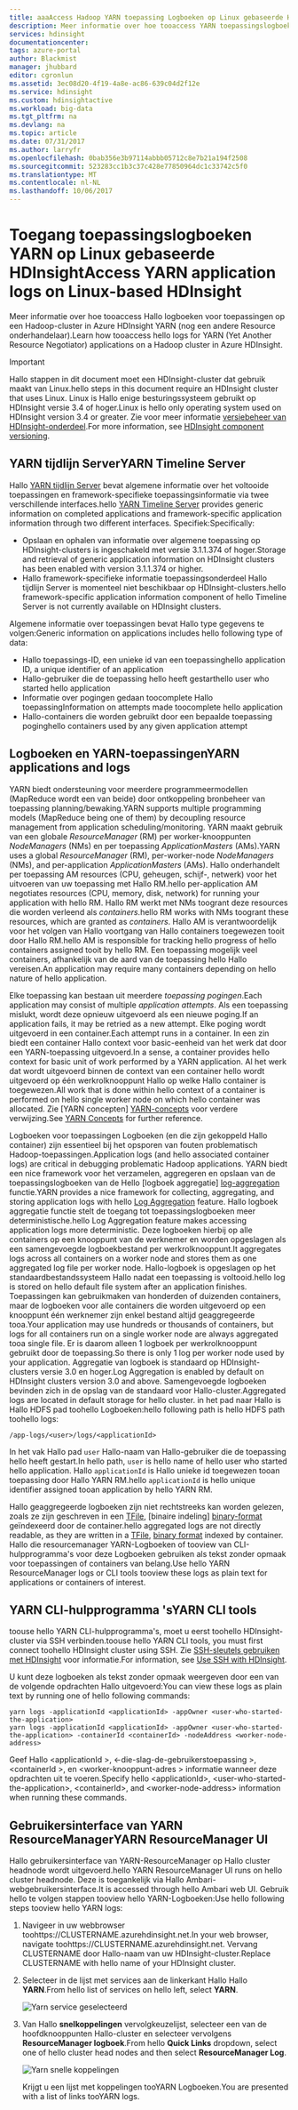 ```yaml
---
title: aaaAccess Hadoop YARN toepassing Logboeken op Linux gebaseerde HDInsight - Azure | Microsoft Docs
description: Meer informatie over hoe tooaccess YARN toepassingslogboeken op een HDInsight (Hadoop) op basis van Linux-cluster met behulp van Hallo opdrachtregelprogramma en een webbrowser.
services: hdinsight
documentationcenter: 
tags: azure-portal
author: Blackmist
manager: jhubbard
editor: cgronlun
ms.assetid: 3ec08d20-4f19-4a8e-ac86-639c04d2f12e
ms.service: hdinsight
ms.custom: hdinsightactive
ms.workload: big-data
ms.tgt_pltfrm: na
ms.devlang: na
ms.topic: article
ms.date: 07/31/2017
ms.author: larryfr
ms.openlocfilehash: 0bab356e3b97114abbb05712c8e7b21a194f2508
ms.sourcegitcommit: 523283cc1b3c37c428e77850964dc1c33742c5f0
ms.translationtype: MT
ms.contentlocale: nl-NL
ms.lasthandoff: 10/06/2017
---
```

# <a name="access-yarn-application-logs-on-linux-based-hdinsight"></a><span data-ttu-id="93105-103">Toegang toepassingslogboeken YARN op Linux gebaseerde HDInsight</span><span class="sxs-lookup"><span data-stu-id="93105-103">Access YARN application logs on Linux-based HDInsight</span></span>

<span data-ttu-id="93105-104">Meer informatie over hoe tooaccess Hallo logboeken voor toepassingen op een Hadoop-cluster in Azure HDInsight YARN (nog een andere Resource onderhandelaar).</span><span class="sxs-lookup"><span data-stu-id="93105-104">Learn how tooaccess hello logs for YARN (Yet Another Resource Negotiator) applications on a Hadoop cluster in Azure HDInsight.</span></span>

> [!IMPORTANT]
> <span data-ttu-id="93105-105">Hallo stappen in dit document moet een HDInsight-cluster dat gebruik maakt van Linux.</span><span class="sxs-lookup"><span data-stu-id="93105-105">hello steps in this document require an HDInsight cluster that uses Linux.</span></span> <span data-ttu-id="93105-106">Linux is Hallo enige besturingssysteem gebruikt op HDInsight versie 3.4 of hoger.</span><span class="sxs-lookup"><span data-stu-id="93105-106">Linux is hello only operating system used on HDInsight version 3.4 or greater.</span></span> <span data-ttu-id="93105-107">Zie voor meer informatie [versiebeheer van HDInsight-onderdeel](hdinsight-component-versioning.md#hdinsight-windows-retirement).</span><span class="sxs-lookup"><span data-stu-id="93105-107">For more information, see [HDInsight component versioning](hdinsight-component-versioning.md#hdinsight-windows-retirement).</span></span>

## <span data-ttu-id="93105-108"><a name="YARNTimelineServer"></a>YARN tijdlijn Server</span><span class="sxs-lookup"><span data-stu-id="93105-108"><a name="YARNTimelineServer"></a>YARN Timeline Server</span></span>

<span data-ttu-id="93105-109">Hallo [YARN tijdlijn Server](http://hadoop.apache.org/docs/r2.4.0/hadoop-yarn/hadoop-yarn-site/TimelineServer.html) bevat algemene informatie over het voltooide toepassingen en framework-specifieke toepassingsinformatie via twee verschillende interfaces.</span><span class="sxs-lookup"><span data-stu-id="93105-109">hello [YARN Timeline Server](http://hadoop.apache.org/docs/r2.4.0/hadoop-yarn/hadoop-yarn-site/TimelineServer.html) provides generic information on completed applications and framework-specific application information through two different interfaces.</span></span> <span data-ttu-id="93105-110">Specifiek:</span><span class="sxs-lookup"><span data-stu-id="93105-110">Specifically:</span></span>

* <span data-ttu-id="93105-111">Opslaan en ophalen van informatie over algemene toepassing op HDInsight-clusters is ingeschakeld met versie 3.1.1.374 of hoger.</span><span class="sxs-lookup"><span data-stu-id="93105-111">Storage and retrieval of generic application information on HDInsight clusters has been enabled with version 3.1.1.374 or higher.</span></span>
* <span data-ttu-id="93105-112">Hallo framework-specifieke informatie toepassingsonderdeel Hallo tijdlijn Server is momenteel niet beschikbaar op HDInsight-clusters.</span><span class="sxs-lookup"><span data-stu-id="93105-112">hello framework-specific application information component of hello Timeline Server is not currently available on HDInsight clusters.</span></span>

<span data-ttu-id="93105-113">Algemene informatie over toepassingen bevat Hallo type gegevens te volgen:</span><span class="sxs-lookup"><span data-stu-id="93105-113">Generic information on applications includes hello following type of data:</span></span>

* <span data-ttu-id="93105-114">Hallo toepassings-ID, een unieke id van een toepassing</span><span class="sxs-lookup"><span data-stu-id="93105-114">hello application ID, a unique identifier of an application</span></span>
* <span data-ttu-id="93105-115">Hallo-gebruiker die de toepassing hello heeft gestart</span><span class="sxs-lookup"><span data-stu-id="93105-115">hello user who started hello application</span></span>
* <span data-ttu-id="93105-116">Informatie over pogingen gedaan toocomplete Hallo toepassing</span><span class="sxs-lookup"><span data-stu-id="93105-116">Information on attempts made toocomplete hello application</span></span>
* <span data-ttu-id="93105-117">Hallo-containers die worden gebruikt door een bepaalde toepassing poging</span><span class="sxs-lookup"><span data-stu-id="93105-117">hello containers used by any given application attempt</span></span>

## <span data-ttu-id="93105-118"><a name="YARNAppsAndLogs"></a>Logboeken en YARN-toepassingen</span><span class="sxs-lookup"><span data-stu-id="93105-118"><a name="YARNAppsAndLogs"></a>YARN applications and logs</span></span>

<span data-ttu-id="93105-119">YARN biedt ondersteuning voor meerdere programmeermodellen (MapReduce wordt een van beide) door ontkoppeling bronbeheer van toepassing planning/bewaking.</span><span class="sxs-lookup"><span data-stu-id="93105-119">YARN supports multiple programming models (MapReduce being one of them) by decoupling resource management from application scheduling/monitoring.</span></span> <span data-ttu-id="93105-120">YARN maakt gebruik van een globale *ResourceManager* (RM) per worker-knooppunten *NodeManagers* (NMs) en per toepassing *ApplicationMasters* (AMs).</span><span class="sxs-lookup"><span data-stu-id="93105-120">YARN uses a global *ResourceManager* (RM), per-worker-node *NodeManagers* (NMs), and per-application *ApplicationMasters* (AMs).</span></span> <span data-ttu-id="93105-121">Hallo onderhandelt per toepassing AM resources (CPU, geheugen, schijf-, netwerk) voor het uitvoeren van uw toepassing met Hallo RM.</span><span class="sxs-lookup"><span data-stu-id="93105-121">hello per-application AM negotiates resources (CPU, memory, disk, network) for running your application with hello RM.</span></span> <span data-ttu-id="93105-122">Hallo RM werkt met NMs toogrant deze resources die worden verleend als *containers*.</span><span class="sxs-lookup"><span data-stu-id="93105-122">hello RM works with NMs toogrant these resources, which are granted as *containers*.</span></span> <span data-ttu-id="93105-123">Hallo AM is verantwoordelijk voor het volgen van Hallo voortgang van Hallo containers toegewezen tooit door Hallo RM.</span><span class="sxs-lookup"><span data-stu-id="93105-123">hello AM is responsible for tracking hello progress of hello containers assigned tooit by hello RM.</span></span> <span data-ttu-id="93105-124">Een toepassing mogelijk veel containers, afhankelijk van de aard van de toepassing hello Hallo vereisen.</span><span class="sxs-lookup"><span data-stu-id="93105-124">An application may require many containers depending on hello nature of hello application.</span></span>

<span data-ttu-id="93105-125">Elke toepassing kan bestaan uit meerdere *toepassing pogingen*.</span><span class="sxs-lookup"><span data-stu-id="93105-125">Each application may consist of multiple *application attempts*.</span></span> <span data-ttu-id="93105-126">Als een toepassing mislukt, wordt deze opnieuw uitgevoerd als een nieuwe poging.</span><span class="sxs-lookup"><span data-stu-id="93105-126">If an application fails, it may be retried as a new attempt.</span></span> <span data-ttu-id="93105-127">Elke poging wordt uitgevoerd in een container.</span><span class="sxs-lookup"><span data-stu-id="93105-127">Each attempt runs in a container.</span></span> <span data-ttu-id="93105-128">In een zin biedt een container Hallo context voor basic-eenheid van het werk dat door een YARN-toepassing uitgevoerd.</span><span class="sxs-lookup"><span data-stu-id="93105-128">In a sense, a container provides hello context for basic unit of work performed by a YARN application.</span></span> <span data-ttu-id="93105-129">Al het werk dat wordt uitgevoerd binnen de context van een container hello wordt uitgevoerd op één werkrolknooppunt Hallo op welke Hallo container is toegewezen.</span><span class="sxs-lookup"><span data-stu-id="93105-129">All work that is done within hello context of a container is performed on hello single worker node on which hello container was allocated.</span></span> <span data-ttu-id="93105-130">Zie [YARN concepten] [ YARN-concepts] voor verdere verwijzing.</span><span class="sxs-lookup"><span data-stu-id="93105-130">See [YARN Concepts][YARN-concepts] for further reference.</span></span>

<span data-ttu-id="93105-131">Logboeken voor toepassingen Logboeken (en die zijn gekoppeld Hallo container) zijn essentieel bij het opsporen van fouten problematisch Hadoop-toepassingen.</span><span class="sxs-lookup"><span data-stu-id="93105-131">Application logs (and hello associated container logs) are critical in debugging problematic Hadoop applications.</span></span> <span data-ttu-id="93105-132">YARN biedt een nice framework voor het verzamelen, aggregeren en opslaan van de toepassingslogboeken van de Hello [logboek aggregatie] [ log-aggregation] functie.</span><span class="sxs-lookup"><span data-stu-id="93105-132">YARN provides a nice framework for collecting, aggregating, and storing application logs with hello [Log Aggregation][log-aggregation] feature.</span></span> <span data-ttu-id="93105-133">Hallo logboek aggregatie functie stelt de toegang tot toepassingslogboeken meer deterministische.</span><span class="sxs-lookup"><span data-stu-id="93105-133">hello Log Aggregation feature makes accessing application logs more deterministic.</span></span> <span data-ttu-id="93105-134">Deze logboeken hierbij op alle containers op een knooppunt van de werknemer en worden opgeslagen als een samengevoegde logboekbestand per werkrolknooppunt.</span><span class="sxs-lookup"><span data-stu-id="93105-134">It aggregates logs across all containers on a worker node and stores them as one aggregated log file per worker node.</span></span> <span data-ttu-id="93105-135">Hallo-logboek is opgeslagen op het standaardbestandssysteem Hallo nadat een toepassing is voltooid.</span><span class="sxs-lookup"><span data-stu-id="93105-135">hello log is stored on hello default file system after an application finishes.</span></span> <span data-ttu-id="93105-136">Toepassingen kan gebruikmaken van honderden of duizenden containers, maar de logboeken voor alle containers die worden uitgevoerd op een knooppunt één werknemer zijn enkel bestand altijd geaggregeerde tooa.</span><span class="sxs-lookup"><span data-stu-id="93105-136">Your application may use hundreds or thousands of containers, but logs for all containers run on a single worker node are always aggregated tooa single file.</span></span> <span data-ttu-id="93105-137">Er is daarom alleen 1 logboek per werkrolknooppunt gebruikt door de toepassing.</span><span class="sxs-lookup"><span data-stu-id="93105-137">So there is only 1 log per worker node used by your application.</span></span> <span data-ttu-id="93105-138">Aggregatie van logboek is standaard op HDInsight-clusters versie 3.0 en hoger.</span><span class="sxs-lookup"><span data-stu-id="93105-138">Log Aggregation is enabled by default on HDInsight clusters version 3.0 and above.</span></span> <span data-ttu-id="93105-139">Samengevoegde logboeken bevinden zich in de opslag van de standaard voor Hallo-cluster.</span><span class="sxs-lookup"><span data-stu-id="93105-139">Aggregated logs are located in default storage for hello cluster.</span></span> <span data-ttu-id="93105-140">in het pad naar Hallo is Hallo HDFS pad toohello Logboeken:</span><span class="sxs-lookup"><span data-stu-id="93105-140">hello following path is hello HDFS path toohello logs:</span></span>

    /app-logs/<user>/logs/<applicationId>

<span data-ttu-id="93105-141">In het vak Hallo pad `user` Hallo-naam van Hallo-gebruiker die de toepassing hello heeft gestart.</span><span class="sxs-lookup"><span data-stu-id="93105-141">In hello path, `user` is hello name of hello user who started hello application.</span></span> <span data-ttu-id="93105-142">Hallo `applicationId` is Hallo unieke id toegewezen tooan toepassing door Hallo YARN RM.</span><span class="sxs-lookup"><span data-stu-id="93105-142">hello `applicationId` is hello unique identifier assigned tooan application by hello YARN RM.</span></span>

<span data-ttu-id="93105-143">Hallo geaggregeerde logboeken zijn niet rechtstreeks kan worden gelezen, zoals ze zijn geschreven in een [TFile][T-file], [binaire indeling] [ binary-format] geïndexeerd door de container.</span><span class="sxs-lookup"><span data-stu-id="93105-143">hello aggregated logs are not directly readable, as they are written in a [TFile][T-file], [binary format][binary-format] indexed by container.</span></span> <span data-ttu-id="93105-144">Hallo die resourcemanager YARN-Logboeken of tooview van CLI-hulpprogramma's voor deze Logboeken gebruiken als tekst zonder opmaak voor toepassingen of containers van belang.</span><span class="sxs-lookup"><span data-stu-id="93105-144">Use hello YARN ResourceManager logs or CLI tools tooview these logs as plain text for applications or containers of interest.</span></span>

## <a name="yarn-cli-tools"></a><span data-ttu-id="93105-145">YARN CLI-hulpprogramma 's</span><span class="sxs-lookup"><span data-stu-id="93105-145">YARN CLI tools</span></span>

<span data-ttu-id="93105-146">toouse hello YARN CLI-hulpprogramma's, moet u eerst toohello HDInsight-cluster via SSH verbinden.</span><span class="sxs-lookup"><span data-stu-id="93105-146">toouse hello YARN CLI tools, you must first connect toohello HDInsight cluster using SSH.</span></span> <span data-ttu-id="93105-147">Zie [SSH-sleutels gebruiken met HDInsight](hdinsight-hadoop-linux-use-ssh-unix.md) voor informatie.</span><span class="sxs-lookup"><span data-stu-id="93105-147">For information, see [Use SSH with HDInsight](hdinsight-hadoop-linux-use-ssh-unix.md).</span></span>

<span data-ttu-id="93105-148">U kunt deze logboeken als tekst zonder opmaak weergeven door een van de volgende opdrachten Hallo uitgevoerd:</span><span class="sxs-lookup"><span data-stu-id="93105-148">You can view these logs as plain text by running one of hello following commands:</span></span>

    yarn logs -applicationId <applicationId> -appOwner <user-who-started-the-application>
    yarn logs -applicationId <applicationId> -appOwner <user-who-started-the-application> -containerId <containerId> -nodeAddress <worker-node-address>

<span data-ttu-id="93105-149">Geef Hallo &lt;applicationId >, &lt;-die-slag-de-gebruikerstoepassing >, &lt;containerId >, en &lt;worker-knooppunt-adres > informatie wanneer deze opdrachten uit te voeren.</span><span class="sxs-lookup"><span data-stu-id="93105-149">Specify hello &lt;applicationId>, &lt;user-who-started-the-application>, &lt;containerId>, and &lt;worker-node-address> information when running these commands.</span></span>

## <a name="yarn-resourcemanager-ui"></a><span data-ttu-id="93105-150">Gebruikersinterface van YARN ResourceManager</span><span class="sxs-lookup"><span data-stu-id="93105-150">YARN ResourceManager UI</span></span>

<span data-ttu-id="93105-151">Hallo gebruikersinterface van YARN-ResourceManager op Hallo cluster headnode wordt uitgevoerd.</span><span class="sxs-lookup"><span data-stu-id="93105-151">hello YARN ResourceManager UI runs on hello cluster headnode.</span></span> <span data-ttu-id="93105-152">Deze is toegankelijk via Hallo Ambari-webgebruikersinterface.</span><span class="sxs-lookup"><span data-stu-id="93105-152">It is accessed through hello Ambari web UI.</span></span> <span data-ttu-id="93105-153">Gebruik hello te volgen stappen tooview hello YARN-Logboeken:</span><span class="sxs-lookup"><span data-stu-id="93105-153">Use hello following steps tooview hello YARN logs:</span></span>

1. <span data-ttu-id="93105-154">Navigeer in uw webbrowser toohttps://CLUSTERNAME.azurehdinsight.net.</span><span class="sxs-lookup"><span data-stu-id="93105-154">In your web browser, navigate toohttps://CLUSTERNAME.azurehdinsight.net.</span></span> <span data-ttu-id="93105-155">Vervang CLUSTERNAME door Hallo-naam van uw HDInsight-cluster.</span><span class="sxs-lookup"><span data-stu-id="93105-155">Replace CLUSTERNAME with hello name of your HDInsight cluster.</span></span>
2. <span data-ttu-id="93105-156">Selecteer in de lijst met services aan de linkerkant Hallo Hallo **YARN**.</span><span class="sxs-lookup"><span data-stu-id="93105-156">From hello list of services on hello left, select **YARN**.</span></span>

    ![Yarn service geselecteerd](./media/hdinsight-hadoop-access-yarn-app-logs-linux/yarnservice.png)
3. <span data-ttu-id="93105-158">Van Hallo **snelkoppelingen** vervolgkeuzelijst, selecteer een van de hoofdknooppunten Hallo-cluster en selecteer vervolgens **ResourceManager logboek**.</span><span class="sxs-lookup"><span data-stu-id="93105-158">From hello **Quick Links** dropdown, select one of hello cluster head nodes and then select **ResourceManager Log**.</span></span>

    ![Yarn snelle koppelingen](./media/hdinsight-hadoop-access-yarn-app-logs-linux/yarnquicklinks.png)

    <span data-ttu-id="93105-160">Krijgt u een lijst met koppelingen tooYARN Logboeken.</span><span class="sxs-lookup"><span data-stu-id="93105-160">You are presented with a list of links tooYARN logs.</span></span>

[YARN-timeline-server]:http://hadoop.apache.org/docs/r2.4.0/hadoop-yarn/hadoop-yarn-site/TimelineServer.html
[log-aggregation]:http://hortonworks.com/blog/simplifying-user-logs-management-and-access-in-yarn/
[T-file]:https://issues.apache.org/jira/secure/attachment/12396286/TFile%20Specification%2020081217.pdf
[binary-format]:https://issues.apache.org/jira/browse/HADOOP-3315
[YARN-concepts]:http://hortonworks.com/blog/apache-hadoop-yarn-concepts-and-applications/
